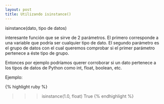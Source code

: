 ```yaml
---
layout: post
title: Utilizando isinstance()
---
```


isinstance(dato, tipo de datos)

interesante función que se sirve de 2 parámetros. El primero corresponde  a una variable que podría ser cualquier tipo de dato. El segundo parámetro es el grupo de datos con el cual queremos comprobar si el primer parámetro pertenece a éste tipo de grupo.

Entonces por ejemplo podríamos querer corroborar si un dato pertenece a los tipos de datos de Python como int, float, boolean, etc.

Ejemplo:
    
{% highlight ruby %}
>>> isinstance(1.0, float)
True
{% endhighlight %}

